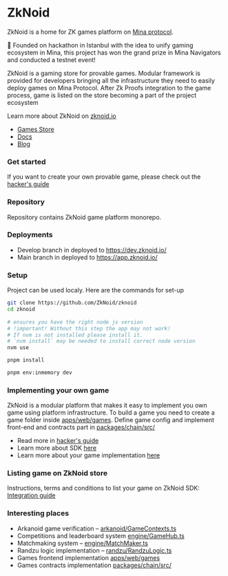 # ZkNoid

ZkNoid is a home for ZK games platform on [Mina protocol](https://minaprotocol.com/).

🚀 Founded on hackathon in Istanbul with the idea to unify gaming ecosystem in Mina, this project has won the grand prize in Mina Navigators and conducted a testnet event!

ZkNoid is a gaming store for provable games. Modular framework is provided for developers bringing all the infrastructure they need to easily deploy games on Mina Protocol. After Zk Proofs integration to the game process, game is listed on the store becoming a part of the project ecosystem

Learn more about ZkNoid on [zknoid.io](https://www.zknoid.io/)
- [Games Store](https://app.zknoid.io/)
- [Docs](https://docs.zknoid.io/)
- [Blog](https://zknoid.medium.com/)

### Get started

If you want to create your own provable game, please check out the [hacker's guide](https://zknoid.medium.com/building-a-simple-zknoid-game-from-scratch-hackers-guide-0898bf30fdfb)

### Repository

Repository contains ZkNoid game platform monorepo. 

### Deployments
- Develop branch in deployed to https://dev.zknoid.io/
- Main branch in deployed to https://app.zknoid.io/

### Setup
Project can be used localy. Here are the commands for set-up

```bash
git clone https://github.com/ZkNoid/zknoid
cd zknoid
 
# ensures you have the right node js version
# !important! Without this step the app may not work!
# If nvm is not installed please install it. 
# `nvm install` may be needed to install correct node version
nvm use

pnpm install

pnpm env:inmemory dev
```

### Implementing your own game
ZkNoid is a modular platform that makes it easy to implement you own game using platform infrastructure. 
To build a game you need to create a game folder inside [apps/web/games](https://github.com/ZkNoid/zknoid/tree/develop/apps/web/games).
Define game config and implement front-end and contracts part in [packages/chain/src/](https://github.com/ZkNoid/zknoid/blob/develop/packages/chain/src/)

- Read more in [hacker's guide](https://zknoid.medium.com/building-a-simple-zknoid-game-from-scratch-hackers-guide-0898bf30fdfb)
- Learn more about SDK [here](https://docs.zknoid.io/docs/sdk)
- Learn more about your game implementation [here](https://docs.zknoid.io/docs/game_building)

### Listing game on ZkNoid store
Instructions, terms and conditions to list your game on ZkNoid SDK: [Integration guide](https://docs.zknoid.io/docs/zknoid_for_developers/integration_guide)

### Interesting places
- Arkanoid game verification – [arkanoid/GameContexts.ts](https://github.com/ZkNoid/zknoid/blob/develop/packages/chain/src/arkanoid/GameContext.ts)
- Competitions and leaderboard system [engine/GameHub.ts](https://github.com/ZkNoid/zknoid/blob/develop/packages/chain/src/engine/GameHub.ts)
- Matchmaking system – [engine/MatchMaker.ts](https://github.com/ZkNoid/zknoid/blob/develop/packages/chain/src/engine/MatchMaker.ts)
- Randzu logic implementation – [randzu/RandzuLogic.ts](https://github.com/ZkNoid/zknoid/blob/develop/packages/chain/src/randzu/RandzuLogic.ts)
- Games frontend implementation [apps/web/games](https://github.com/ZkNoid/zknoid/tree/develop/apps/web/games)
- Games contracts implementation [packages/chain/src/](https://github.com/ZkNoid/zknoid/blob/develop/packages/chain/src/)

